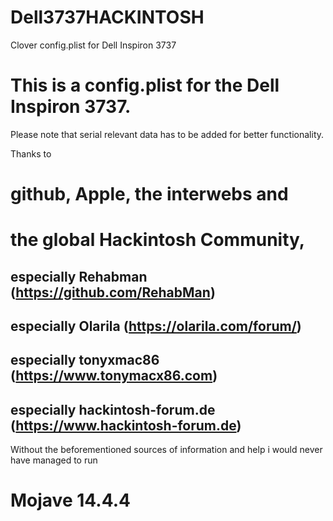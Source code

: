 # Dell3737HACKINTOSH
Clover config.plist for Dell Inspiron 3737

# This is a config.plist for the Dell Inspiron 3737. 
Please note that serial relevant data has to be added for better functionality. 

Thanks to 
# github, Apple, the interwebs and 
# the global Hackintosh Community, 
## especially Rehabman (https://github.com/RehabMan)
## especially Olarila (https://olarila.com/forum/)
## especially tonyxmac86 (https://www.tonymacx86.com) 
## especially hackintosh-forum.de (https://www.hackintosh-forum.de)
Without the beforementioned sources of information and help i would never have managed to run
# Mojave 14.4.4



